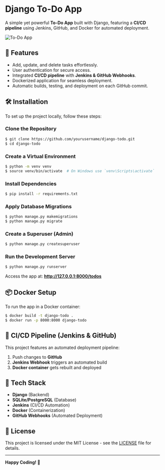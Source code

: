 # Django To-Do App

A simple yet powerful **To-Do App** built with Django, featuring a **CI/CD pipeline** using Jenkins, GitHub, and Docker for automated deployment.

![To-Do App](https://raw.githubusercontent.com/shreys7/django-todo/develop/staticfiles/todoApp.png)

## 🚀 Features
- Add, update, and delete tasks effortlessly.
- User authentication for secure access.
- Integrated **CI/CD pipeline** with **Jenkins & GitHub Webhooks**.
- Dockerized application for seamless deployment.
- Automatic builds, testing, and deployment on each GitHub commit.

## 🛠️ Installation
To set up the project locally, follow these steps:

### Clone the Repository
```bash
$ git clone https://github.com/yourusername/django-todo.git
$ cd django-todo
```

### Create a Virtual Environment
```bash
$ python -m venv venv
$ source venv/bin/activate  # On Windows use `venv\Scripts\activate`
```

### Install Dependencies
```bash
$ pip install -r requirements.txt
```

### Apply Database Migrations
```bash
$ python manage.py makemigrations
$ python manage.py migrate
```

### Create a Superuser (Admin)
```bash
$ python manage.py createsuperuser
```

### Run the Development Server
```bash
$ python manage.py runserver
```
Access the app at: **http://127.0.0.1:8000/todos**

## 📦 Docker Setup
To run the app in a Docker container:
```bash
$ docker build -t django-todo .
$ docker run -p 8000:8000 django-todo
```

## 🔄 CI/CD Pipeline (Jenkins & GitHub)
This project features an automated deployment pipeline:
1. Push changes to **GitHub**
2. **Jenkins Webhook** triggers an automated build
3. **Docker container** gets rebuilt and deployed

## 🎯 Tech Stack
- **Django** (Backend)
- **SQLite/PostgreSQL** (Database)
- **Jenkins** (CI/CD Automation)
- **Docker** (Containerization)
- **GitHub Webhooks** (Automated Deployment)

## 📝 License
This project is licensed under the MIT License - see the [LICENSE](LICENSE) file for details.

---
**Happy Coding! 🚀**

